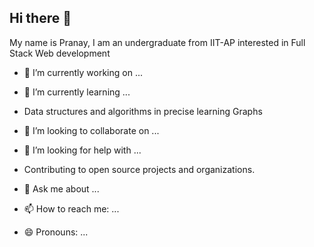 ## Hi there 👋
My name is Pranay, I am an undergraduate from IIT-AP interested in Full Stack Web development
- 🔭 I’m currently working on ...
  
- 🌱 I’m currently learning ...
-    Data structures and algorithms in precise learning Graphs
- 👯 I’m looking to collaborate on ...
- 🤔 I’m looking for help with ...
-    Contributing to open source projects and organizations.
- 💬 Ask me about ...
- 📫 How to reach me: ...
- 😄 Pronouns: ...

<!--
**pranay-sankar-muppanenei/pranay-sankar-muppanenei** is a ✨ _special_ ✨ repository because its `README.md` (this file) appears on your GitHub profile.

Here are some ideas to get you started:

- 🔭 I’m currently working on ...
- 🌱 I’m currently learning ...
- 👯 I’m looking to collaborate on ...
- 🤔 I’m looking for help with ...
- 💬 Ask me about ...
- 📫 How to reach me: ...
- 😄 Pronouns: ...
- ⚡ Fun fact: ...
-->

